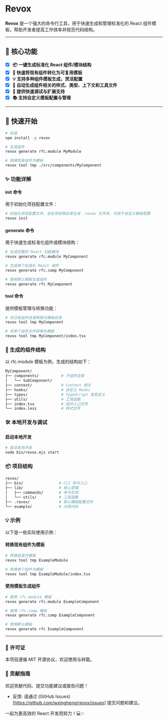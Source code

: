 # Revox

**Revox** 是一个强大的命令行工具，用于快速生成和管理标准化的 React 组件模板，帮助开发者提高工作效率并规范代码结构。

---

## 🎉 核心功能

- [x] **📦 一键生成标准化 React 组件/模块结构**
- [x] **🔧 快速将现有组件转化为可复用模板**
- [x] **💡 支持多种组件模板生成，灵活配置**
- [x] **🎨 自动生成组件相关的样式、类型、上下文和工具文件**
- [x] **🚀 提供快速调试与扩展支持**
- [x] **📚 支持自定义模板配置与管理**

---

## 🚀 快速开始

```bash
# 安装
npm install -g revox

# 生成组件
revox generate rfc.module MyModule

# 转换现有组件为模板
revox tool tmp ./src/components/MyComponent
```


### ✨ 功能详解

#### init 命令
用于初始化项目配置文件：

```bash
# 初始化项目配置文件，会在项目根目录生成 .revox 文件夹，可用于自定义模板配置
revox init
```

#### generate 命令
用于快速生成标准化组件或模块结构：

```bash
# 生成完整的 React 功能模块
revox generate rfc.module MyComponent

# 生成单个标准化 React 组件
revox generate rfc.comp MyComponent

# 使用默认模板生成组件
revox generate rfc MyComponent
```

#### tool 命令
提供模板管理与转换功能：

```bash
# 将已有组件目录转换为模板目录
revox tool tmp MyComponent

# 将单个组件文件转换为模板
revox tool tmp MyComponent/index.tsx
```


### 📁 生成的组件结构
以 rfc.module 模板为例，生成的结构如下：
    
```bash
MyComponent/
├── components/          # 子组件目录
│   └── SubComponent/     
├── context/             # Context 相关
├── hooks/               # 自定义 Hooks
├── types/               # TypeScript 类型定义
├── utils/               # 工具函数
├── index.tsx            # 组件入口文件
└── index.less           # 样式文件
```

### 🛠️ 本地开发与调试

#### 启动本地开发
    
```bash
# 启动本地开发
node bin/revox.mjs start
```


### 📦 项目结构
    
```bash
revox/
├── bin/                # CLI 命令入口
├── lib/                # 核心逻辑
│   ├── commands/       # 命令实现
│   └── utils/          # 工具函数
├── .revox/             # 默认模板配置文件
└── example/            # 示例代码
```

### 💡 示例
以下是一些实际使用示例：
#### 转换现有组件为模板
```bash
# 转换目录为模板
revox tool tmp ExampleModule

# 转换单个组件为模板
revox tool tmp ExampleModule/index.tsx
```

#### 使用模板生成组件
```bash
# 使用 rfc.module 模板
revox generate rfc.module ExampleComponent

# 使用 rfc.comp 模板
revox generate rfc.comp ExampleComponent

# 使用默认模板
revox generate rfc ExampleComponent
```

---

### 📜 许可证

本项目遵循 MIT 开源协议，欢迎使用与转载。

### 🙌 贡献指南

欢迎贡献代码、提交功能建议或报告问题！
- 反馈: 请通过 (GitHub Issues)[https://github.com/wxingheng/revox/issues] 提交问题和建议。

一起为更高效的 React 开发而努力！💻✨